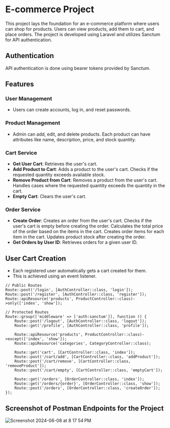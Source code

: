 # E-commerce Project

This project lays the foundation for an e-commerce platform where users can shop for products. Users can view products, add them to cart, and place orders. The project is developed using Laravel and utilizes Sanctum for API authentication.

## Authentication

API authentication is done using bearer tokens provided by Sanctum.

## Features

### User Management
- Users can create accounts, log in, and reset passwords.

### Product Management
- Admin can add, edit, and delete products. Each product can have attributes like name, description, price, and stock quantity.

### Cart Service
- **Get User Cart**: Retrieves the user's cart.
- **Add Product to Cart**: Adds a product to the user's cart. Checks if the requested quantity exceeds available stock.
- **Remove Product from Cart**: Removes a product from the user's cart. Handles cases where the requested quantity exceeds the quantity in the cart.
- **Empty Cart**: Clears the user's cart.

### Order Service
- **Create Order**: Creates an order from the user's cart. Checks if the user's cart is empty before creating the order. Calculates the total price of the order based on the items in the cart. Creates order items for each item in the cart. Updates product stock after creating the order.
- **Get Orders by User ID**: Retrieves orders for a given user ID.

## User Cart Creation
- Each registered user automatically gets a cart created for them.
- This is achieved using an event listener.

```
// Public Routes
Route::post('/login', [AuthController::class, 'login']);
Route::post('/register', [AuthController::class, 'register']);
Route::apiResource('products', ProductController::class)->only(['index', 'show']);

// Protected Routes
Route::group(['middleware' => ['auth:sanctum']], function () {
    Route::post('/logout', [AuthController::class, 'logout']);
    Route::get('/profile', [AuthController::class, 'profile']);

    Route::apiResource('products', ProductController::class)->except(['index', 'show']);
    Route::apiResource('categories', CategoryController::class);

    Route::get('cart', [CartController::class, 'index']);
    Route::post('/cart/add', [CartController::class, 'addProduct']);
    Route::post('/cart/remove', [CartController::class, 'removeProduct']);
    Route::post('/cart/empty', [CartController::class, 'emptyCart']);

    Route::get('/orders', [OrderController::class, 'index']);
    Route::get('/orders/{order}', [OrderController::class, 'show']);
    Route::post('/orders', [OrderController::class, 'createOrder']);
});
```

## Screenshot of Postman Endpoints for the Project

![Screenshot 2024-06-08 at 8 17 54 PM](https://github.com/okan-aslann/e-commerce/assets/100617362/3c641ade-addc-4e9b-aef4-9b14caf26721)
